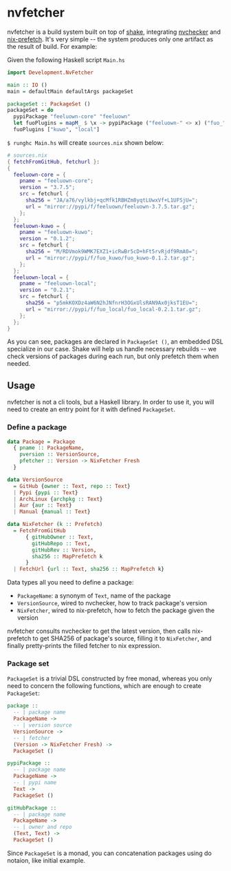 # nvfetcher

nvfetcher is a build system built on top of [shake](https://www.shakebuild.com/),
integrating [nvchecker](https://github.com/lilydjwg/nvchecker) and [nix-prefetch](https://github.com/msteen/nix-prefetch). It's very simple -- the system produces only one artifact as the result of build. For example:

Given the following Haskell script `Main.hs`

```haskell
import Development.NvFetcher

main :: IO ()
main = defaultMain defaultArgs packageSet

packageSet :: PackageSet ()
packageSet = do
  pypiPackage "feeluown-core" "feeluown"
  let fuoPlugins = mapM_ $ \x -> pypiPackage ("feeluown-" <> x) ("fuo_" <> x)
  fuoPlugins ["kuwo", "local"]
```

`$ runghc Main.hs` will create `sources.nix` shown below:

```nix
# sources.nix
{ fetchFromGitHub, fetchurl }:
{
  feeluown-core = {
    pname = "feeluown-core";
    version = "3.7.5";
    src = fetchurl {
      sha256 = "JA/a76/vylkbj+qcMfk1RBHZm8yqtLUwxVf+L1UFSjU=";
      url = "mirror://pypi/f/feeluown/feeluown-3.7.5.tar.gz";
    };
  };
  feeluown-kuwo = {
    pname = "feeluown-kuwo";
    version = "0.1.2";
    src = fetchurl {
      sha256 = "M/RDVmok9WMK7EXZ1+icRwBr5cD+hFt5rvRjdf9RmA0=";
      url = "mirror://pypi/f/fuo_kuwo/fuo_kuwo-0.1.2.tar.gz";
    };
  };
  feeluown-local = {
    pname = "feeluown-local";
    version = "0.2.1";
    src = fetchurl {
      sha256 = "p5mkKOXDz4aW6N2hJNfnrH3OGxUlsRAN9Ax0jksT1EU=";
      url = "mirror://pypi/f/fuo_local/fuo_local-0.2.1.tar.gz";
    };
  };
}
```



As you can see, packages are declared in `PackageSet ()`, an embedded DSL specialize in our case.
Shake will help us handle necessary rebuilds -- we check versions of packages during each run, but only prefetch them when needed.

## Usage

nvfetcher is not a cli tools, but a Haskell library. In order to use it, you will need to create an entry point for it with defined `PackageSet`.

### Define a package

```haskell
data Package = Package
  { pname :: PackageName,
    pversion :: VersionSource,
    pfetcher :: Version -> NixFetcher Fresh
  }

data VersionSource
  = GitHub {owner :: Text, repo :: Text}
  | Pypi {pypi :: Text}
  | ArchLinux {archpkg :: Text}
  | Aur {aur :: Text}
  | Manual {manual :: Text}

data NixFetcher (k :: Prefetch)
  = FetchFromGitHub
      { gitHubOwner :: Text,
        gitHubRepo :: Text,
        gitHubRev :: Version,
        sha256 :: MapPrefetch k
      }
  | FetchUrl {url :: Text, sha256 :: MapPrefetch k}
```

Data types all you need to define a package:
* `PackageName`: a synonym of `Text`, name of the package
* `VersionSource`, wired to nvchecker, how to track package's version
* `NixFetcher`, wired to nix-prefetch, how to fetch the package given the version

nvfetcher consults nvchecker to get the latest version, then calls nix-prefetch to
get SHA256 of package's source, filling it to `NixFetcher`, and finally pretty-prints the filled fetcher to nix expression.

### Package set

`PackageSet` is a trivial DSL constructed by free monad, whereas you only need to concern the following functions,
which are enough to create `PackageSet`:

```haskell
package ::
  -- | package name
  PackageName ->
  -- | version source
  VersionSource ->
  -- | fetcher
  (Version -> NixFetcher Fresh) ->
  PackageSet ()

pypiPackage ::
  -- | package name
  PackageName ->
  -- | pypi name
  Text ->
  PackageSet ()

gitHubPackage ::
  -- | package name
  PackageName ->
  -- | owner and repo
  (Text, Text) ->
  PackageSet ()
```

Since `PackageSet` is a monad, you can concatenation packages using do notaion, like initial example.

